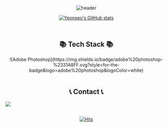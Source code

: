 <div align="center">
  
![header](https://capsule-render.vercel.app/api?type=waving&color=timeGradient&text=Welcome%20to%20Yeonseo's%20GitHub%20👋&animation=twinkling&fontSize=35&fontAlignY=40&fontAlign=70&height=250)

[![Yeonseo's GitHub stats](https://github-readme-stats.vercel.app/api?username=yeonseos&include_all_commits=true&theme=nord&hide_border=true&count_private=true)](https://github.com/yeonseos/github-readme-stats)
 
<br>

## 📚 Tech Stack 📚
<div style="display:flex; flex-direction:row;">
![Adobe Photoshop](https://img.shields.io/badge/adobe%20photoshop-%2331A8FF.svg?style=for-the-badge&logo=adobe%20photoshop&logoColor=white)
</div><br>

## 📞 Contact 📞
<div style="display:flex; flex-direction:row;">
    <a href="yeonseo328@gmail.com">
        <img src="https://img.shields.io/badge/Gmail-EA4335?style=for-the-badge&logo=Gmail&logoColor=white"> 
    </a>
</div><br>

[![Hits](https://hits.seeyoufarm.com/api/count/incr/badge.svg?url=https%3A%2F%2Fgithub.com%2Fyeonseos&count_bg=%23EBCCE1&title_bg=%23555555&icon=&icon_color=%23E7E7E7&title=hits&edge_flat=false)](https://hits.seeyoufarm.com)

</div>

